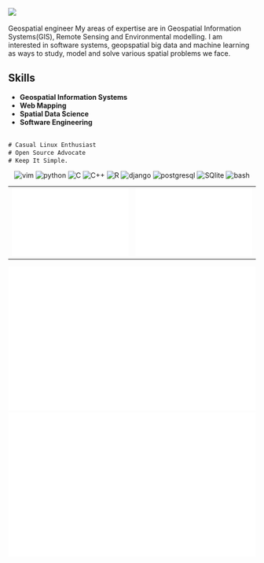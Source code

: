 ![](https://komarev.com/ghpvc/?username=osundwajeff&label=ProfileViewers&color=brightgreen)

Geospatial engineer
My areas of expertise are in Geospatial Information Systems(GIS), Remote Sensing and Environmental modelling. I am interested in software systems, geopspatial big data and machine learning as ways to study, model and solve various spatial problems we face.

## Skills
- **Geospatial Information Systems**
- **Web Mapping**
- **Spatial Data Science**
- **Software Engineering**
## 

```
# Casual Linux Enthusiast
# Open Source Advocate
# Keep It Simple.

```
 
<p align="center">
  <img src="https://img.shields.io/badge/vim-239120?style=for-the-badge&logo=vim&logoColor=white" title="vim">
  <img src="https://img.shields.io/badge/Python-14354C?style=for-the-badge&logo=python&logoColor=white" title="python">
  <img src="https://img.shields.io/badge/C-00599C?style=for-the-badge&logo=c&logoColor=white" title="C">
  <img src="https://img.shields.io/badge/C%2B%2B-00599C?style=for-the-badge&logo=c%2B%2B&logoColor=white" title="C++">
  <img src="https://img.shields.io/badge/R-276DC3?style=for-the-badge&logo=r&logoColor=white" title="R">
  <img src="https://img.shields.io/badge/Django-092E20?style=for-the-badge&logo=django&logoColor=white" title="django">
  <img src="https://img.shields.io/badge/PostgreSQL-316192?style=for-the-badge&logo=postgresql&logoColor=white" title="postgresql">
  <img src="https://img.shields.io/badge/SQLite-07405E?style=for-the-badge&logo=sqlite&logoColor=white" title="SQlite">
  <img src="https://img.shields.io/badge/Shell_Script-121011?style=for-the-badge&logo=gnu-bash&logoColor=white" title="bash">
</p>
<table>
  <tr>
    <td><img src="https://raw.githubusercontent.com/osundwajeff/github-stats/master/generated/overview.svg" /></td>
    <td><img src="https://github.com/osundwajeff/github-stats/blob/master/generated/languages.svg"/></td>
  </tr>
</table>
<a href="https://github.com/osundwajeff/github-stats">

![](https://github.com/osundwajeff/github-stats/blob/master/generated/overview.svg)
![](https://github.com/osundwajeff/github-stats/blob/master/generated/languages.svg)

</a>
